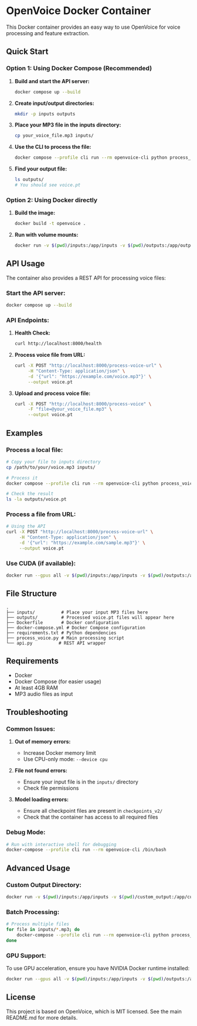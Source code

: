 # OpenVoice Docker Container

This Docker container provides an easy way to use OpenVoice for voice processing and feature extraction.

## Quick Start

### Option 1: Using Docker Compose (Recommended)

1. **Build and start the API server:**
   ```bash
   docker compose up --build
   ```

2. **Create input/output directories:**
   ```bash
   mkdir -p inputs outputs
   ```

3. **Place your MP3 file in the inputs directory:**
   ```bash
   cp your_voice_file.mp3 inputs/
   ```

4. **Use the CLI to process the file:**
   ```bash
   docker compose --profile cli run --rm openvoice-cli python process_voice.py inputs/your_voice_file.mp3 --output-dir outputs
   ```

5. **Find your output file:**
   ```bash
   ls outputs/
   # You should see voice.pt
   ```

### Option 2: Using Docker directly

1. **Build the image:**
   ```bash
   docker build -t openvoice .
   ```

2. **Run with volume mounts:**
   ```bash
   docker run -v $(pwd)/inputs:/app/inputs -v $(pwd)/outputs:/app/outputs openvoice inputs/your_voice_file.mp3 --output-dir outputs
   ```

## API Usage

The container also provides a REST API for processing voice files:

### Start the API server:
```bash
docker compose up --build
```

### API Endpoints:

1. **Health Check:**
   ```bash
   curl http://localhost:8000/health
   ```

2. **Process voice file from URL:**
   ```bash
   curl -X POST "http://localhost:8000/process-voice-url" \
        -H "Content-Type: application/json" \
        -d '{"url": "https://example.com/voice.mp3"}' \
        --output voice.pt
   ```

3. **Upload and process voice file:**
   ```bash
   curl -X POST "http://localhost:8000/process-voice" \
        -F "file=@your_voice_file.mp3" \
        --output voice.pt
   ```

## Examples

### Process a local file:
```bash
# Copy your file to inputs directory
cp /path/to/your/voice.mp3 inputs/

# Process it
docker compose --profile cli run --rm openvoice-cli python process_voice.py inputs/voice.mp3 --output-dir outputs

# Check the result
ls -la outputs/voice.pt
```

### Process a file from URL:
```bash
# Using the API
curl -X POST "http://localhost:8000/process-voice-url" \
     -H "Content-Type: application/json" \
     -d '{"url": "https://example.com/sample.mp3"}' \
     --output voice.pt
```

### Use CUDA (if available):
```bash
docker run --gpus all -v $(pwd)/inputs:/app/inputs -v $(pwd)/outputs:/app/outputs openvoice inputs/voice.mp3 --output-dir outputs --device cuda
```

## File Structure

```
.
├── inputs/          # Place your input MP3 files here
├── outputs/         # Processed voice.pt files will appear here
├── Dockerfile       # Docker configuration
├── docker-compose.yml # Docker Compose configuration
├── requirements.txt # Python dependencies
├── process_voice.py # Main processing script
└── api.py          # REST API wrapper
```

## Requirements

- Docker
- Docker Compose (for easier usage)
- At least 4GB RAM
- MP3 audio files as input

## Troubleshooting

### Common Issues:

1. **Out of memory errors:**
   - Increase Docker memory limit
   - Use CPU-only mode: `--device cpu`

2. **File not found errors:**
   - Ensure your input file is in the `inputs/` directory
   - Check file permissions

3. **Model loading errors:**
   - Ensure all checkpoint files are present in `checkpoints_v2/`
   - Check that the container has access to all required files

### Debug Mode:
```bash
# Run with interactive shell for debugging
docker-compose --profile cli run --rm openvoice-cli /bin/bash
```

## Advanced Usage

### Custom Output Directory:
```bash
docker run -v $(pwd)/inputs:/app/inputs -v $(pwd)/custom_output:/app/custom_output openvoice inputs/voice.mp3 --output-dir custom_output
```

### Batch Processing:
```bash
# Process multiple files
for file in inputs/*.mp3; do
    docker-compose --profile cli run --rm openvoice-cli python process_voice.py "$file" --output-dir outputs
done
```

### GPU Support:
To use GPU acceleration, ensure you have NVIDIA Docker runtime installed:
```bash
docker run --gpus all -v $(pwd)/inputs:/app/inputs -v $(pwd)/outputs:/app/outputs openvoice inputs/voice.mp3 --output-dir outputs --device cuda
```

## License

This project is based on OpenVoice, which is MIT licensed. See the main README.md for more details. 